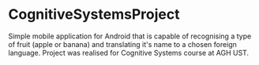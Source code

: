 # CognitiveSystemsProject
Simple mobile application for Android that is capable of recognising a type of fruit (apple or banana) and translating it's name to a chosen
foreign language. Project was realised for Cognitive Systems course at AGH UST.
